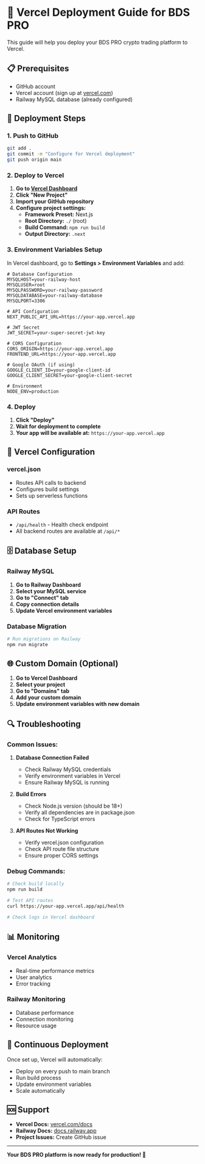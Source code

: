 # 🚀 Vercel Deployment Guide for BDS PRO

This guide will help you deploy your BDS PRO crypto trading platform to Vercel.

## 📋 Prerequisites

- GitHub account
- Vercel account (sign up at [vercel.com](https://vercel.com))
- Railway MySQL database (already configured)

## 🚀 Deployment Steps

### 1. **Push to GitHub**
```bash
git add .
git commit -m "Configure for Vercel deployment"
git push origin main
```

### 2. **Deploy to Vercel**

1. **Go to [Vercel Dashboard](https://vercel.com/dashboard)**
2. **Click "New Project"**
3. **Import your GitHub repository**
4. **Configure project settings:**
   - **Framework Preset:** Next.js
   - **Root Directory:** `./` (root)
   - **Build Command:** `npm run build`
   - **Output Directory:** `.next`

### 3. **Environment Variables Setup**

In Vercel dashboard, go to **Settings > Environment Variables** and add:

```env
# Database Configuration
MYSQLHOST=your-railway-host
MYSQLUSER=root
MYSQLPASSWORD=your-railway-password
MYSQLDATABASE=your-railway-database
MYSQLPORT=3306

# API Configuration
NEXT_PUBLIC_API_URL=https://your-app.vercel.app

# JWT Secret
JWT_SECRET=your-super-secret-jwt-key

# CORS Configuration
CORS_ORIGIN=https://your-app.vercel.app
FRONTEND_URL=https://your-app.vercel.app

# Google OAuth (if using)
GOOGLE_CLIENT_ID=your-google-client-id
GOOGLE_CLIENT_SECRET=your-google-client-secret

# Environment
NODE_ENV=production
```

### 4. **Deploy**

1. **Click "Deploy"**
2. **Wait for deployment to complete**
3. **Your app will be available at:** `https://your-app.vercel.app`

## 🔧 Vercel Configuration

### **vercel.json**
- Routes API calls to backend
- Configures build settings
- Sets up serverless functions

### **API Routes**
- `/api/health` - Health check endpoint
- All backend routes are available at `/api/*`

## 🗄️ Database Setup

### **Railway MySQL**
1. **Go to Railway Dashboard**
2. **Select your MySQL service**
3. **Go to "Connect" tab**
4. **Copy connection details**
5. **Update Vercel environment variables**

### **Database Migration**
```bash
# Run migrations on Railway
npm run migrate
```

## 🌐 Custom Domain (Optional)

1. **Go to Vercel Dashboard**
2. **Select your project**
3. **Go to "Domains" tab**
4. **Add your custom domain**
5. **Update environment variables with new domain**

## 🔍 Troubleshooting

### **Common Issues:**

1. **Database Connection Failed**
   - Check Railway MySQL credentials
   - Verify environment variables in Vercel
   - Ensure Railway MySQL is running

2. **Build Errors**
   - Check Node.js version (should be 18+)
   - Verify all dependencies are in package.json
   - Check for TypeScript errors

3. **API Routes Not Working**
   - Verify vercel.json configuration
   - Check API route file structure
   - Ensure proper CORS settings

### **Debug Commands:**
```bash
# Check build locally
npm run build

# Test API routes
curl https://your-app.vercel.app/api/health

# Check logs in Vercel dashboard
```

## 📊 Monitoring

### **Vercel Analytics**
- Real-time performance metrics
- User analytics
- Error tracking

### **Railway Monitoring**
- Database performance
- Connection monitoring
- Resource usage

## 🔄 Continuous Deployment

Once set up, Vercel will automatically:
- Deploy on every push to main branch
- Run build process
- Update environment variables
- Scale automatically

## 🆘 Support

- **Vercel Docs:** [vercel.com/docs](https://vercel.com/docs)
- **Railway Docs:** [docs.railway.app](https://docs.railway.app)
- **Project Issues:** Create GitHub issue

---

**Your BDS PRO platform is now ready for production! 🎉**
